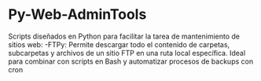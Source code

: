 Py-Web-AdminTools
=================

Scripts diseñados en Python para facilitar la tarea de mantenimiento de sitios web:
  -FTPy: Permite descargar todo el contenido de carpetas, subcarpetas y archivos de un sitio FTP en una ruta local específica. Ideal para combinar con scripts en Bash y automatizar procesos de backups con cron
